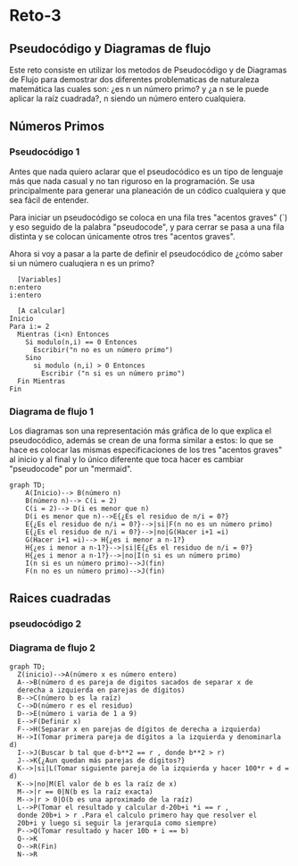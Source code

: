 # Reto-3
## Pseudocódigo y Diagramas de flujo
Este reto consiste en utilizar los metodos de Pseudocódigo y de Diagramas de Flujo para demostrar dos diferentes problematicas de naturaleza matemática las cuales son: ¿es n un número primo? y ¿a n se le puede aplicar la raíz cuadrada?, n siendo un número entero cualquiera.

## Números Primos
### Pseudocódigo 1
Antes que nada quiero aclarar que el pseudocódico es un tipo de lenguaje más que nada casual y no tan riguroso en la programación. Se usa principalmente para generar una planeación de un códico cualquiera y que sea fácil de entender.

Para iniciar un pseudocódigo se coloca en una fila tres "acentos graves" (`) y eso seguido de la palabra "pseudocode", y para cerrar se pasa a una fila distinta y se colocan únicamente otros tres "acentos graves".

Ahora si voy a pasar a la parte de definir el pseudocódico de ¿cómo saber si un número cualuqiera n es un primo?

```pseudocode
  [Variables]
n:entero
i:entero

  [A calcular]
Inicio
Para i:= 2
  Mientras (i<n) Entonces
    Si modulo(n,i) == 0 Entonces
      Escribir("n no es un número primo")
    Sino
      si modulo (n,i) > 0 Entonces
        Escribir ("n si es un número primo")
  Fin Mientras
Fin
```
### Diagrama de flujo 1
Los diagramas son una representación más gráfica de lo que explica el pseudocódico, además se crean de una forma similar a estos: lo que se hace es colocar las mismas especificaciones de los tres "acentos graves" al inicio y al final y lo único diferente que toca hacer es cambiar "pseudocode" por un "mermaid".

```mermaid
graph TD;
    A(Inicio)--> B(número n)
    B(número n)--> C(i = 2)
    C(i = 2)--> D(i es menor que n)
    D(i es menor que n)-->E{¿Es el residuo de n/i = 0?}
    E{¿Es el residuo de n/i = 0?}-->|si|F(n no es un número primo)
    E{¿Es el residuo de n/i = 0?}-->|no|G(Hacer i+1 =i)
    G(Hacer i+1 =i)--> H{¿es i menor a n-1?}
    H{¿es i menor a n-1?}-->|si|E{¿Es el residuo de n/i = 0?}
    H{¿es i menor a n-1?}-->|no|I(n si es un número primo)
    I(n si es un número primo)-->J(fin)
    F(n no es un número primo)-->J(fin)
```

## Raices cuadradas
### pseudocódigo 2



### Diagrama de flujo 2
```mermaid
graph TD;
  Z(inicio)-->A(número x es número entero)
  A-->B(número d es pareja de digitos sacados de separar x de
  derecha a izquierda en parejas de dígitos)
  B-->C(número b es la raíz)
  C-->D(número r es el residuo)
  D-->E(número i varia de 1 a 9)
  E-->F(Definir x)
  F-->H(Separar x en parejas de dígitos de derecha a izquierda)
  H-->I(Tomar primera pareja de dígitos a la izquierda y denominarla d)
  I-->J(Buscar b tal que d-b**2 == r , donde b**2 > r)
  J-->K{¿Aun quedan más parejas de dígitos?}
  K-->|si|L(Tomar siguiente pareja de la izquierda y hacer 100*r + d = d)
  K-->|no|M(El valor de b es la raíz de x)
  M-->|r == 0|N(b es la raíz exacta)
  M-->|r > 0|O(b es una aproximado de la raíz)
  L-->P(Tomar el resultado y calcular d-20b+i *i == r ,
  donde 20b+i > r .Para el calculo primero hay que resolver el
  20b+i y luego si seguir la jerarquía como siempre)
  P-->Q(Tomar resultado y hacer 10b + i == b)
  Q-->K
  O-->R(Fin)
  N-->R
```
